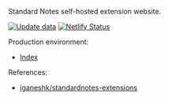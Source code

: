 Standard Notes self-hosted extension website.

[![Update data](https://github.com/Jamesits/standardnotes-extensions-updater/actions/workflows/update.yml/badge.svg)](https://github.com/Jamesits/standardnotes-extensions-updater/actions/workflows/update.yml) [![Netlify Status](https://api.netlify.com/api/v1/badges/5f821cf5-ea10-4da4-8600-bcb3904fc806/deploy-status)](https://app.netlify.com/sites/standardnotes-extensions-selfhosted/deploys)

Production environment:
- [Index](http://snext.nekomimiswitch.com/index.json)

References:
- [iganeshk/standardnotes-extensions](https://github.com/iganeshk/standardnotes-extensions)
